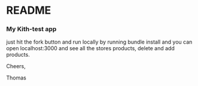 # README


### My Kith-test app

just hit the fork button and run locally by running bundle install and 
you can open localhost:3000 and see all the stores products, delete and add products.

Cheers,

Thomas
